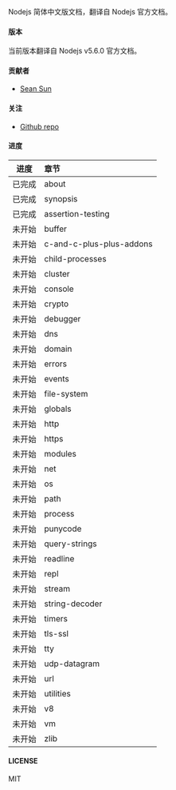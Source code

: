 Nodejs 简体中文版文档，翻译自 Nodejs 官方文档。

#### 版本

当前版本翻译自 Nodejs v5.6.0 官方文档。

#### 贡献者

- [Sean Sun](http://pinggod.com)

#### 关注

- [Github repo](https://github.com/pinggod/node-doc)

#### 进度

|   进度    |     章节              |
|:---------:|:----------------------|
|  已完成   |  about  |
|  已完成   |  synopsis  |
|  已完成   |  assertion-testing  |
|  未开始   |  buffer  |
|  未开始   |  c-and-c-plus-plus-addons  |
|  未开始   |  child-processes  |
|  未开始   |  cluster  |
|  未开始   |  console  |
|  未开始   |  crypto  |
|  未开始   |  debugger  |
|  未开始   |  dns  |
|  未开始   |  domain  |
|  未开始   |  errors  |
|  未开始   |  events  |
|  未开始   |  file-system  |
|  未开始   |  globals  |
|  未开始   |  http  |
|  未开始   |  https  |
|  未开始   |  modules  |
|  未开始   |  net  |
|  未开始   |  os  |
|  未开始   |  path  |
|  未开始   |  process  |
|  未开始   |  punycode  |
|  未开始   |  query-strings  |
|  未开始   |  readline  |
|  未开始   |  repl  |
|  未开始   |  stream  |
|  未开始   |  string-decoder  |
|  未开始   |  timers  |
|  未开始   |  tls-ssl  |
|  未开始   |  tty  |
|  未开始   |  udp-datagram  |
|  未开始   |  url  |
|  未开始   |  utilities  |
|  未开始   |  v8  |
|  未开始   |  vm  |
|  未开始   |  zlib  |

#### LICENSE

MIT
